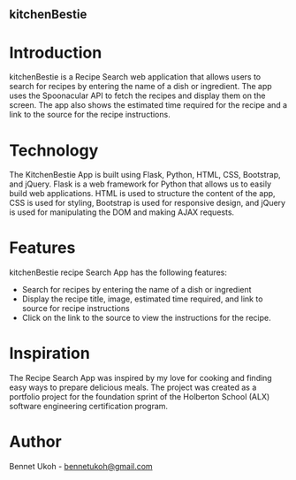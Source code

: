 ## kitchenBestie

# Introduction

kitchenBestie is a Recipe Search web application that allows users to search for recipes by entering the name of a dish or ingredient. The app uses the Spoonacular API to fetch the recipes and display them on the screen. The app also shows the estimated time required for the recipe and a link to the source for the recipe instructions.

# Technology

The KitchenBestie App is built using Flask, Python, HTML, CSS, Bootstrap, and jQuery. Flask is a web framework for Python that allows us to easily build web applications. HTML is used to structure the content of the app, CSS is used for styling, Bootstrap is used for responsive design, and jQuery is used for manipulating the DOM and making AJAX requests.

# Features

kitchenBestie recipe Search App has the following features:

- Search for recipes by entering the name of a dish or ingredient
- Display the recipe title, image, estimated time required, and link to source for recipe instructions
- Click on the link to the source to view the instructions for the recipe.

# Inspiration

The Recipe Search App was inspired by my love for cooking and finding easy ways to prepare delicious meals. The project was created as a portfolio project for the foundation sprint of the Holberton School (ALX) software engineering certification program.

# Author

Bennet Ukoh - bennetukoh@gmail.com
